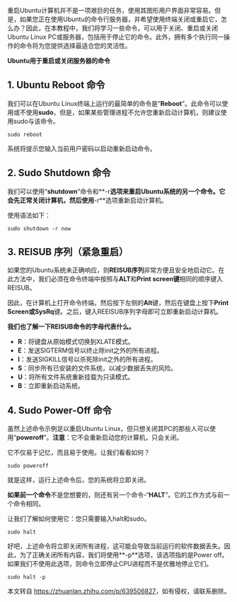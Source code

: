 重启Ubuntu计算机并不是一项艰巨的任务，使用其图形用户界面非常容易。但是，如果您正在使用Ubuntu的命令行服务器，并希望使用终端关闭或重启它，怎么办？因此，在本教程中，我们将学习一些命令，可以用于关闭、重启或关闭Ubuntu Linux PC或服务器，包括用于停止它的命令。此外，拥有多个执行同一操作的命令将为您提供选择最适合您的灵活性。

**Ubuntu用于重启或关闭服务器的命令**

**1\. Ubuntu Reboot 命令**
------------------------

我们可以在Ubuntu Linux终端上运行的最简单的命令是“**Reboot**”。此命令可以使用或不使用**sudo**，但是，如果某些管理进程不允许您重新启动计算机，则建议使用sudo与该命令。

```text
sudo reboot
```

系统将提示您输入当前用户密码以启动重新启动命令。

**2\. Sudo Shutdown 命令**
------------------------

我们可以使用“**shutdown**”命令和**\-r**选项来重启Ubuntu系统的另一个命令。它会先正常关闭计算机，然后使用**\-r**选项重新启动计算机。

使用语法如下：

```text
sudo shutdown -r now
```

**3\. REISUB 序列（紧急重启）**
-----------------------

如果您的Ubuntu系统未正确响应，则**REISUB序列**非常方便且安全地启动它。在此方法中，我们必须在命令终端中按照与**ALT**和**Print screen键**相同的顺序键入REISUB。

因此，在计算机上打开命令终端，然后按下左侧的**Alt**键，然后在键盘上按下**Print Screen或SysRq**键。之后，键入REEISUB序列字母即可立即重新启动计算机。

**我们也了解一下REISUB命令的字母代表什么。**

*   **R**：将键盘从原始模式切换到XLATE模式。
*   **E**：发送SIGTERM信号以终止除init之外的所有进程。
*   **I**：发送SIGKILL信号以杀死除init之外的所有进程。
*   **S**：同步所有已安装的文件系统，以减少数据丢失的风险。
*   **U**：将所有文件系统重新挂载为只读模式。
*   **B**：立即重新启动系统。

**4\. Sudo Power-Off 命令**
-------------------------

虽然上述命令示例足以重启Ubuntu Linux，但只想关闭其PC的那些人可以使用“**poweroff**”。**注意**：它不会重新启动您的计算机，只会关闭。

它不仅易于记忆，而且易于使用。让我们看看如何？

```text
sudo poweroff
```

就是这样，运行上述命令后，您的系统将立即关闭。

**如果前一个命令**不是您想要的，则还有另一个命令-“**HALT**”。它的工作方式与前一个命令相同。

让我们了解如何使用它：您只需要输入halt和sudo。

```text
sudo halt
```

好吧，上述命令将立即关闭所有进程，这可能会导致当前运行的软件数据丢失。因此，为了正确关闭所有内容，我们将使用**\-p**选项，该选项指的是Power off。如果我们不使用此选项，则命令立即停止CPU进程而不是优雅地停止它们。

```text
sudo halt -p
```

本文转自 <https://zhuanlan.zhihu.com/p/639506827>，如有侵权，请联系删除。